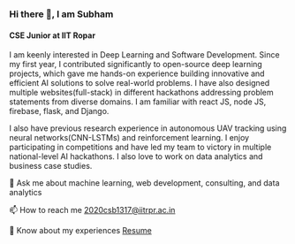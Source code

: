### Hi there 👋, I am Subham
#### CSE Junior at IIT Ropar

I am keenly interested in Deep Learning and Software Development. Since my first year, I contributed significantly to open-source deep learning projects, which gave me hands-on experience building innovative and efficient AI solutions to solve real-world problems. I have also designed multiple websites(full-stack) in different hackathons addressing problem statements from diverse domains. I am familiar with react JS, node JS, firebase, flask, and Django.

I also have previous research experience in autonomous UAV tracking using neural networks(CNN-LSTMs) and reinforcement learning. I enjoy participating in competitions and have led my team to victory in multiple national-level AI hackathons. I also love to work on data analytics and business case studies.

💬 Ask me about machine learning, web development, consulting, and data analytics

📫 How to reach me 2020csb1317@iitrpr.ac.in

📄 Know about my experiences [Resume](https://drive.google.com/file/d/1YRiYMkdOr8nzo9aMIRKAucqyvoOpOTjX/view)
